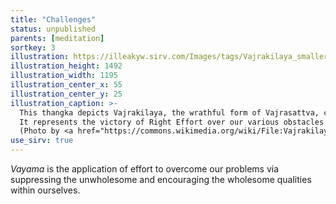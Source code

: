 ```yaml
---
title: "Challenges"
status: unpublished
parents: [meditation]
sortkey: 3
illustration: https://illeakyw.sirv.com/Images/tags/Vajrakilaya_smaller.jpg
illustration_height: 1492
illustration_width: 1195
illustration_center_x: 55
illustration_center_y: 25
illustration_caption: >-
  This thangka depicts Vajrakilaya, the wrathful form of Vajrasattva, crushing demons underfoot.
  It represents the victory of Right Effort over our various obstacles and obscurations.
  (Photo by <a href="https://commons.wikimedia.org/wiki/File:Vajrakilaya_(8557221604).jpg">Yurei Fukuro</a>, <a href="https://creativecommons.org/licenses/by/2.0">CC BY 2.0</a>)
use_sirv: true
---
```


*Vayama* is the application of effort to overcome our problems via suppressing the unwholesome and encouraging the wholesome qualities within ourselves.

